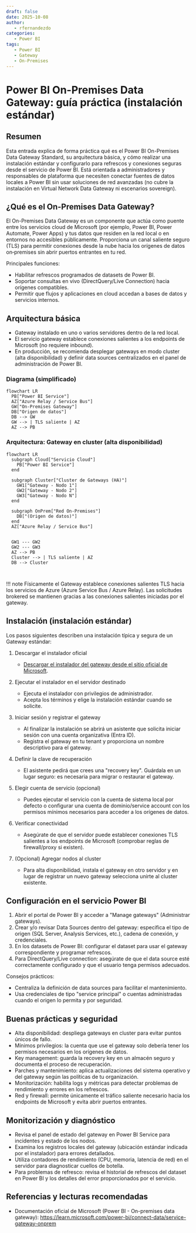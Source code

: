 ```yaml
---
draft: false
date: 2025-10-08
author: 
   - rfernandezdo
categories:
   - Power BI
tags: 
   - Power BI
   - Gateway
   - On-Premises
---
```


# Power BI On-Premises Data Gateway: guía práctica (instalación estándar)

## Resumen

Esta entrada explica de forma práctica qué es el Power BI On-Premises Data Gateway Standard, su arquitectura básica, y cómo realizar una instalación estándar y configurarlo para refrescos y conexiones seguras desde el servicio de Power BI. Está orientada a administradores y responsables de plataforma que necesiten conectar fuentes de datos locales a Power BI sin usar soluciones de red avanzadas (no cubre la instalación en Virtual Network Data Gateway ni escenarios sovereign).

## ¿Qué es el On-Premises Data Gateway?

El On-Premises Data Gateway es un componente que actúa como puente entre los servicios cloud de Microsoft (por ejemplo, Power BI, Power Automate, Power Apps) y tus datos que residen en la red local o en entornos no accesibles públicamente. Proporciona un canal saliente seguro (TLS) para permitir conexiones desde la nube hacia los orígenes de datos on‑premises sin abrir puertos entrantes en tu red.

Principales funciones:
- Habilitar refrescos programados de datasets de Power BI.
- Soportar consultas en vivo (DirectQuery/Live Connection) hacia orígenes compatibles.
- Permitir que flujos y aplicaciones en cloud accedan a bases de datos y servicios internos.

## Arquitectura básica

- Gateway instalado en uno o varios servidores dentro de la red local.
- El servicio gateway establece conexiones salientes a los endpoints de Microsoft (no requiere inbound).
- En producción, se recomienda desplegar gateways en modo cluster (alta disponibilidad) y definir data sources centralizados en el panel de administración de Power BI.

### Diagrama (simplificado)

```mermaid
flowchart LR
  PB["Power BI Service"]
  AZ["Azure Relay / Service Bus"]
  GW["On-Premises Gateway"]
  DB["Origen de datos"]  
  DB --> GW
  GW --> | TLS saliente | AZ 
  AZ --> PB
```

### Arquitectura: Gateway en cluster (alta disponibilidad)

```mermaid
flowchart LR
  subgraph Cloud["Servicio Cloud"]
    PB["Power BI Service"]
  end

  subgraph Cluster["Cluster de Gateways (HA)"]
    GW1["Gateway - Nodo 1"]
    GW2["Gateway - Nodo 2"]
    GW3["Gateway - Nodo N"]
  end

  subgraph OnPrem["Red On-Premises"]
    DB["(Origen de datos)"]
  end
  AZ["Azure Relay / Service Bus"]

  
  GW1 --- GW2
  GW2 --- GW3
  AZ --> PB
  Cluster --> | TLS saliente | AZ
  DB --> Cluster
 
  
```

!!! note
    Físicamente el Gateway establece conexiones salientes TLS hacia los servicios de Azure (Azure Service Bus / Azure Relay). Las solicitudes brokered se mantienen gracias a las conexiones salientes iniciadas por el gateway.    
    

## Instalación (instalación estándar)

Los pasos siguientes describen una instalación típica y segura de un Gateway estándar:

1. Descargar el instalador oficial
   - [Descargar el instalador del gateway desde el sitio oficial de Microsoft](https://go.microsoft.com/fwlink/?LinkId=2116849&clcid=0x409).

2. Ejecutar el instalador en el servidor destinado
   - Ejecuta el instalador con privilegios de administrador.
   - Acepta los términos y elige la instalación estándar cuando se solicite.

3. Iniciar sesión y registrar el gateway
   - Al finalizar la instalación se abrirá un asistente que solicita iniciar sesión con una cuenta organizativa (Entra ID).
   - Registra el gateway en tu tenant y proporciona un nombre descriptivo para el gateway.

4. Definir la clave de recuperación
   - El asistente pedirá que crees una "recovery key". Guárdala en un lugar seguro: es necesaria para migrar o restaurar el gateway.

5. Elegir cuenta de servicio (opcional)
   - Puedes ejecutar el servicio con la cuenta de sistema local por defecto o configurar una cuenta de dominio/service account con los permisos mínimos necesarios para acceder a los orígenes de datos.

6. Verificar conectividad
   - Asegúrate de que el servidor puede establecer conexiones TLS salientes a los endpoints de Microsoft (comprobar reglas de firewall/proxy si existen).

7. (Opcional) Agregar nodos al cluster
   - Para alta disponibilidad, instala el gateway en otro servidor y en lugar de registrar un nuevo gateway selecciona unirte al cluster existente.

## Configuración en el servicio Power BI

1. Abrir el portal de Power BI y acceder a "Manage gateways" (Administrar gateways).
2. Crear y/o revisar Data Sources dentro del gateway: especifica el tipo de origen (SQL Server, Analysis Services, etc.), cadena de conexión, y credenciales.
3. En los datasets de Power BI: configurar el dataset para usar el gateway correspondiente y programar refrescos.
4. Para DirectQuery/Live connection: asegúrate de que el data source esté correctamente configurado y que el usuario tenga permisos adecuados.

Consejos prácticos:
- Centraliza la definición de data sources para facilitar el mantenimiento.
- Usa credenciales de tipo "service principal" o cuentas administradas cuando el origen lo permita y por seguridad.

## Buenas prácticas y seguridad

- Alta disponibilidad: despliega gateways en cluster para evitar puntos únicos de fallo.
- Mínimos privilegios: la cuenta que use el gateway solo debería tener los permisos necesarios en los orígenes de datos.
- Key management: guarda la recovery key en un almacén seguro y documenta el proceso de recuperación.
- Parches y mantenimiento: aplica actualizaciones del sistema operativo y del gateway según las políticas de tu organización.
- Monitorización: habilita logs y métricas para detectar problemas de rendimiento y errores en los refrescos.
- Red y firewall: permite únicamente el tráfico saliente necesario hacia los endpoints de Microsoft y evita abrir puertos entrantes.

## Monitorización y diagnóstico

- Revisa el panel de estado del gateway en Power BI Service para incidentes y estado de los nodos.
- Examina los registros locales del gateway (ubicación estándar indicada por el instalador) para errores detallados.
- Utiliza contadores de rendimiento (CPU, memoria, latencia de red) en el servidor para diagnosticar cuellos de botella.
- Para problemas de refresco: revisa el historial de refrescos del dataset en Power BI y los detalles del error proporcionados por el servicio.


## Referencias y lecturas recomendadas

- Documentación oficial de Microsoft (Power BI - On-premises data gateway): https://learn.microsoft.com/power-bi/connect-data/service-gateway-onprem

